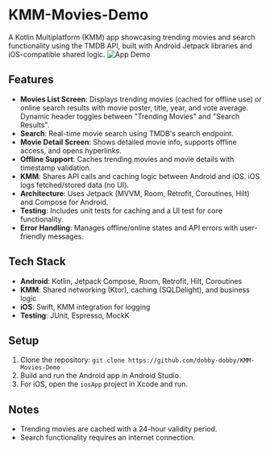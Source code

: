 # KMM-Movies-Demo

A Kotlin Multiplatform (KMM) app showcasing trending movies and search functionality using the TMDB API, built with Android Jetpack libraries and iOS-compatible shared logic.
 ![App Demo]([demo.gif](https://github.com/dobby-dobby/KMM-Movies-Demo/blob/master/gif_demo_app.gif))
## Features
- **Movies List Screen**: Displays trending movies (cached for offline use) or online search results with movie poster, title, year, and vote average. Dynamic header toggles between "Trending Movies" and "Search Results".
- **Search**: Real-time movie search using TMDB's search endpoint.
- **Movie Detail Screen**: Shows detailed movie info, supports offline access, and opens hyperlinks.
- **Offline Support**: Caches trending movies and movie details with timestamp validation.
- **KMM**: Shares API calls and caching logic between Android and iOS. iOS logs fetched/stored data (no UI).
- **Architecture**: Uses Jetpack (MVVM, Room, Retrofit, Coroutines, Hilt) and Compose for Android.
- **Testing**: Includes unit tests for caching and a UI test for core functionality.
- **Error Handling**: Manages offline/online states and API errors with user-friendly messages.

## Tech Stack
- **Android**: Kotlin, Jetpack Compose, Room, Retrofit, Hilt, Coroutines
- **KMM**: Shared networking (Ktor), caching (SQLDelight), and business logic
- **iOS**: Swift, KMM integration for logging
- **Testing**: JUnit, Espresso, MockK

## Setup
1. Clone the repository: `git clone https://github.com/dobby-dobby/KMM-Movies-Demo`
2. Build and run the Android app in Android Studio.
3. For iOS, open the `iosApp` project in Xcode and run.

## Notes
- Trending movies are cached with a 24-hour validity period.
- Search functionality requires an internet connection.
